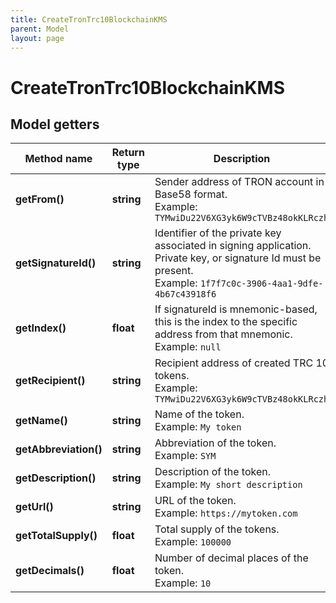 ```yaml
---
title: CreateTronTrc10BlockchainKMS
parent: Model
layout: page
---
```


# CreateTronTrc10BlockchainKMS

## Model getters

Method name | Return type | Description | Notes
------------ | ------------- | ------------- | -------------
**getFrom()** | **string** | Sender address of TRON account in Base58 format. <br>Example: `TYMwiDu22V6XG3yk6W9cTVBz48okKLRczh` |
**getSignatureId()** | **string** | Identifier of the private key associated in signing application. Private key, or signature Id must be present. <br>Example: `1f7f7c0c-3906-4aa1-9dfe-4b67c43918f6` |
**getIndex()** | **float** | If signatureId is mnemonic-based, this is the index to the specific address from that mnemonic. <br>Example: `null` | [optional]
**getRecipient()** | **string** | Recipient address of created TRC 10 tokens. <br>Example: `TYMwiDu22V6XG3yk6W9cTVBz48okKLRczh` |
**getName()** | **string** | Name of the token. <br>Example: `My token` |
**getAbbreviation()** | **string** | Abbreviation of the token. <br>Example: `SYM` |
**getDescription()** | **string** | Description of the token. <br>Example: `My short description` |
**getUrl()** | **string** | URL of the token. <br>Example: `https://mytoken.com` |
**getTotalSupply()** | **float** | Total supply of the tokens. <br>Example: `100000` |
**getDecimals()** | **float** | Number of decimal places of the token. <br>Example: `10` |

